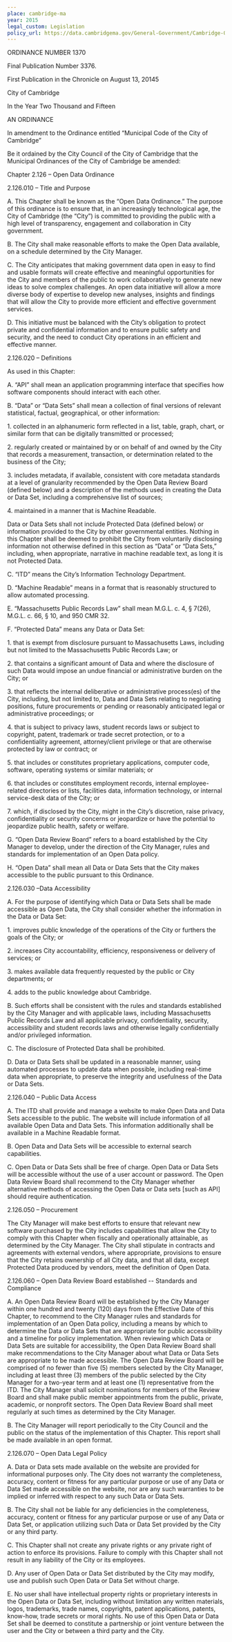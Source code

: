 ```yaml
---
place: cambridge-ma
year: 2015
legal_custom: Legislation
policy_url: https://data.cambridgema.gov/General-Government/Cambridge-Open-Data-Ordinance-092115/tf4d-q3qs
---
```


<p>ORDINANCE NUMBER 1370</p> <p>Final Publication Number 3376.</p> <p>First Publication in the Chronicle on August 13, 20145</p> <p>City of Cambridge</p> <p>In the Year Two Thousand and Fifteen</p> <p>AN ORDINANCE</p> <p>In amendment to the Ordinance entitled “Municipal Code of the City of Cambridge”</p> <p>Be it ordained by the City Council of the City of Cambridge that the Municipal Ordinances of the City of Cambridge be amended:</p> <p>Chapter 2.126 – Open Data Ordinance</p> <p>2.126.010 – Title and Purpose</p> <p>A. This Chapter shall be known as the “Open Data Ordinance.” The purpose of this ordinance is to ensure that, in an increasingly technological age, the City of Cambridge (the “City”) is committed to providing the public with a high level of transparency, engagement and collaboration in City government.</p> <p>B. The City shall make reasonable efforts to make the Open Data available, on a schedule determined by the City Manager.</p> <p>C. The City anticipates that making government data open in easy to find and usable formats will create effective and meaningful opportunities for the City and members of the public to work collaboratively to generate new ideas to solve complex challenges. An open data initiative will allow a more diverse body of expertise to develop new analyses, insights and findings that will allow the City to provide more efficient and effective government services.</p> <p>D. This initiative must be balanced with the City’s obligation to protect private and confidential information and to ensure public safety and security, and the need to conduct City operations in an efficient and effective manner.</p> <p/> <p>2.126.020 – Definitions</p> <p>As used in this Chapter:</p> <p>A. “API” shall mean an application programming interface that specifies how software components should interact with each other.</p> <p>B. “Data” or “Data Sets” shall mean a collection of final versions of relevant statistical, factual, geographical, or other information:</p> <p>1. collected in an alphanumeric form reflected in a list, table, graph, chart, or similar form that can be digitally transmitted or processed;</p> <p>2. regularly created or maintained by or on behalf of and owned by the City that records a measurement, transaction, or determination related to the business of the City;</p> <p>3. includes metadata, if available, consistent with core metadata standards at a level of granularity recommended by the Open Data Review Board (defined below) and a description of the methods used in creating the Data or Data Set, including a comprehensive list of sources;</p> <p>4. maintained in a manner that is Machine Readable.</p> <p>Data or Data Sets shall not include Protected Data (defined below) or information provided to the City by other governmental entities. Nothing in this Chapter shall be deemed to prohibit the City from voluntarily disclosing information not otherwise defined in this section as “Data” or “Data Sets,” including, when appropriate, narrative in machine readable text, as long it is not Protected Data.</p> <p>C. “ITD” means the City’s Information Technology Department.</p> <p>D. “Machine Readable” means in a format that is reasonably structured to allow automated processing.</p> <p>E. “Massachusetts Public Records Law” shall mean M.G.L. c. 4, § 7(26), M.G.L. c. 66, § 10, and 950 CMR 32.</p> <p>F. “Protected Data” means any Data or Data Set:</p> <p>1. that is exempt from disclosure pursuant to Massachusetts Laws, including but not limited to the Massachusetts Public Records Law; or</p> <p>2. that contains a significant amount of Data and where the disclosure of such Data would impose an undue financial or administrative burden on the City; or</p> <p>3. that reflects the internal deliberative or administrative process(es) of the City, including, but not limited to, Data and Data Sets relating to negotiating positions, future procurements or pending or reasonably anticipated legal or administrative proceedings; or</p> <p>4. that is subject to privacy laws, student records laws or subject to copyright, patent, trademark or trade secret protection, or to a confidentiality agreement, attorney/client privilege or that are otherwise protected by law or contract; or</p> <p>5. that includes or constitutes proprietary applications, computer code, software, operating systems or similar materials; or</p> <p>6. that includes or constitutes employment records, internal employee-related directories or lists, facilities data, information technology, or internal service-desk data of the City; or</p> <p>7. which, if disclosed by the City, might in the City’s discretion, raise privacy, confidentiality or security concerns or jeopardize or have the potential to jeopardize public health, safety or welfare.</p> <p>G. “Open Data Review Board” refers to a board established by the City Manager to develop, under the direction of the City Manager, rules and standards for implementation of an Open Data policy.</p> <p>H. “Open Data” shall mean all Data or Data Sets that the City makes accessible to the public pursuant to this Ordinance.</p> <p>2.126.030 –Data Accessibility</p> <p>A. For the purpose of identifying which Data or Data Sets shall be made accessible as Open Data, the City shall consider whether the information in the Data or Data Set:</p> <p>1. improves public knowledge of the operations of the City or furthers the goals of the City; or</p> <p>2. increases City accountability, efficiency, responsiveness or delivery of services; or</p> <p>3. makes available data frequently requested by the public or City departments; or</p> <p>4. adds to the public knowledge about Cambridge.</p> <p>B. Such efforts shall be consistent with the rules and standards established by the City Manager and with applicable laws, including Massachusetts Public Records Law and all applicable privacy, confidentiality, security, accessibility and student records laws and otherwise legally confidentially and/or privileged information.</p> <p>C. The disclosure of Protected Data shall be prohibited.</p> <p>D. Data or Data Sets shall be updated in a reasonable manner, using automated processes to update data when possible, including real-time data when appropriate, to preserve the integrity and usefulness of the Data or Data Sets.</p> <p>2.126.040 – Public Data Access</p> <p>A. The ITD shall provide and manage a website to make Open Data and Data Sets accessible to the public. The website will include information of all available Open Data and Data Sets. This information additionally shall be available in a Machine Readable format.</p> <p>B. Open Data and Data Sets will be accessible to external search capabilities.</p> <p>C. Open Data or Data Sets shall be free of charge. Open Data or Data Sets will be accessible without the use of a user account or password. The Open Data Review Board shall recommend to the City Manager whether alternative methods of accessing the Open Data or Data sets [such as API] should require authentication.</p> <p>2.126.050 – Procurement</p> <p>The City Manager will make best efforts to ensure that relevant new software purchased by the City includes capabilities that allow the City to comply with this Chapter when fiscally and operationally attainable, as determined by the City Manager. The City shall stipulate in contracts and agreements with external vendors, where appropriate, provisions to ensure that the City retains ownership of all City data, and that all data, except Protected Data produced by vendors, meet the definition of Open Data.</p> <p>2.126.060 – Open Data Review Board established -- Standards and Compliance</p> <p>A. An Open Data Review Board will be established by the City Manager within one hundred and twenty (120) days from the Effective Date of this Chapter, to recommend to the City Manager rules and standards for implementation of an Open Data policy, including a means by which to determine the Data or Data Sets that are appropriate for public accessibility and a timeline for policy implementation. When reviewing which Data or Data Sets are suitable for accessibility, the Open Data Review Board shall make recommendations to the City Manager about what Data or Data Sets are appropriate to be made accessible. The Open Data Review Board will be comprised of no fewer than five (5) members selected by the City Manager, including at least three (3) members of the public selected by the City Manager for a two-year term and at least one (1) representative from the ITD. The City Manager shall solicit nominations for members of the Review Board and shall make public member appointments from the public, private, academic, or nonprofit sectors. The Open Data Review Board shall meet regularly at such times as determined by the City Manager.</p> <p>B. The City Manager will report periodically to the City Council and the public on the status of the implementation of this Chapter. This report shall be made available in an open format.</p> <p>2.126.070 – Open Data Legal Policy</p> <p>A. Data or Data sets made available on the website are provided for informational purposes only. The City does not warranty the completeness, accuracy, content or fitness for any particular purpose or use of any Data or Data Set made accessible on the website, nor are any such warranties to be implied or inferred with respect to any such Data or Data Sets.</p> <p>B. The City shall not be liable for any deficiencies in the completeness, accuracy, content or fitness for any particular purpose or use of any Data or Data Set, or application utilizing such Data or Data Set provided by the City or any third party.</p> <p>C. This Chapter shall not create any private rights or any private right of action to enforce its provisions. Failure to comply with this Chapter shall not result in any liability of the City or its employees.</p> <p>D. Any user of Open Data or Data Set distributed by the City may modify, use and publish such Open Data or Data Set without charge.</p> <p>E. No user shall have intellectual property rights or proprietary interests in the Open Data or Data Set, including without limitation any written materials, logos, trademarks, trade names, copyrights, patent applications, patents, know-how, trade secrets or moral rights. No use of this Open Data or Data Set shall be deemed to constitute a partnership or joint venture between the user and the City or between a third party and the City.</p>
